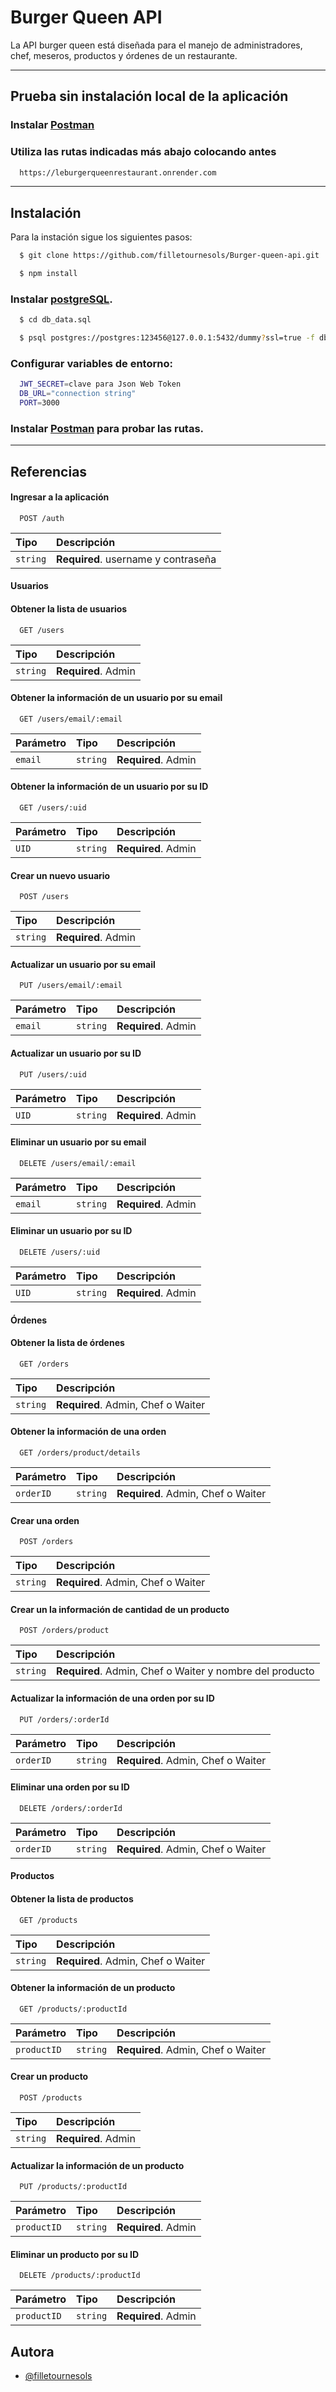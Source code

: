 # Burger Queen API

La API burger queen está diseñada para el manejo de administradores, chef, meseros, productos y órdenes de un restaurante.

_______________

## Prueba sin instalación local de la aplicación

### Instalar [Postman](https://www.postman.com/downloads/)

### Utiliza las rutas indicadas más abajo colocando antes

```bash
  https://leburgerqueenrestaurant.onrender.com
```

_______________

## Instalación

Para la instación sigue los siguientes pasos:

```bash
  $ git clone https://github.com/filletournesols/Burger-queen-api.git
```

```bash
  $ npm install
```

### Instalar [postgreSQL](https://www.postgresql.org).

```bash
  $ cd db_data.sql
```

```bash
  $ psql postgres://postgres:123456@127.0.0.1:5432/dummy?ssl=true -f db.sql
```

### Configurar variables de entorno:

```bash
  JWT_SECRET=clave para Json Web Token
  DB_URL="connection string"
  PORT=3000
```

### Instalar [Postman](https://www.postman.com/downloads/) para probar las rutas.

_______________


## Referencias

#### Ingresar a la aplicación

```http
  POST /auth
```

| Tipo     | Descripción                |
| :------- | :------------------------- |
| `string` | **Required**. username y contraseña |

#### Usuarios
#### Obtener la lista de usuarios

```http
  GET /users
```

| Tipo     | Descripción                |
| :------- | :------------------------- |
| `string` | **Required**. Admin |

#### Obtener la información de un usuario por su email

```http
  GET /users/email/:email
```

| Parámetro | Tipo     | Descripción                |
| :------- |:------- | :------------------------- |
| `email` |`string` | **Required**. Admin |

#### Obtener la información de un usuario por su ID

```http
  GET /users/:uid
```

| Parámetro | Tipo     | Descripción                |
| :------- |:------- | :------------------------- |
| `UID` |`string` | **Required**. Admin |

#### Crear un nuevo usuario

```http
  POST /users
```

| Tipo     | Descripción                |
| :------- | :------------------------- |
| `string` | **Required**. Admin |

#### Actualizar un usuario por su email

```http
  PUT /users/email/:email
```

| Parámetro | Tipo     | Descripción                |
| :------- |:------- | :------------------------- |
| `email` |`string` | **Required**. Admin |

#### Actualizar un usuario por su ID

```http
  PUT /users/:uid
```

| Parámetro | Tipo     | Descripción                |
| :------- |:------- | :------------------------- |
| `UID` |`string` | **Required**. Admin |

#### Eliminar un usuario por su email

```http
  DELETE /users/email/:email
```

| Parámetro | Tipo     | Descripción                |
| :------- |:------- | :------------------------- |
| `email` |`string` | **Required**. Admin |

#### Eliminar un usuario por su ID

```http
  DELETE /users/:uid
```

| Parámetro | Tipo     | Descripción                |
| :------- |:------- | :------------------------- |
| `UID` |`string` | **Required**. Admin |

#### Órdenes
#### Obtener la lista de órdenes

```http
  GET /orders
```

| Tipo     | Descripción                |
| :------- | :------------------------- |
| `string` | **Required**. Admin, Chef o Waiter |

#### Obtener la información de una orden

```http
  GET /orders/product/details
```

| Parámetro | Tipo     | Descripción                |
| :------- |:------- | :------------------------- |
| `orderID` |`string` | **Required**. Admin, Chef o Waiter |

#### Crear una orden

```http
  POST /orders
```

| Tipo     | Descripción                |
| :------- | :------------------------- |
| `string` | **Required**. Admin, Chef o Waiter |

#### Crear un la información de cantidad de un producto

```http
  POST /orders/product
```

| Tipo     | Descripción                |
| :------- | :------------------------- |
| `string` | **Required**. Admin, Chef o Waiter y nombre del producto |

#### Actualizar la información de una orden por su ID

```http
  PUT /orders/:orderId
```

| Parámetro | Tipo     | Descripción                |
| :------- |:------- | :------------------------- |
| `orderID` |`string` | **Required**. Admin, Chef o Waiter |

#### Eliminar una orden por su ID

```http
  DELETE /orders/:orderId
```

| Parámetro | Tipo     | Descripción                |
| :------- |:------- | :------------------------- |
| `orderID` |`string` | **Required**. Admin, Chef o Waiter  |

#### Productos
#### Obtener la lista de productos

```http
  GET /products
```

| Tipo     | Descripción                |
| :------- | :------------------------- |
| `string` | **Required**. Admin, Chef o Waiter |

#### Obtener la información de un producto

```http
  GET /products/:productId
```

| Parámetro | Tipo     | Descripción                |
| :------- |:------- | :------------------------- |
| `productID` |`string` | **Required**. Admin, Chef o Waiter |

#### Crear un producto

```http
  POST /products
```

| Tipo     | Descripción                |
| :------- | :------------------------- |
| `string` | **Required**. Admin |

#### Actualizar la información de un producto

```http
  PUT /products/:productId
```

| Parámetro | Tipo     | Descripción                |
| :------- |:------- | :------------------------- |
| `productID` |`string` | **Required**. Admin |

#### Eliminar un producto por su ID

```http
  DELETE /products/:productId
```

| Parámetro | Tipo     | Descripción                |
| :------- |:------- | :------------------------- |
| `productID` |`string` | **Required**. Admin |

## Autora

- [@filletournesols](https://github.com/filletournesols)